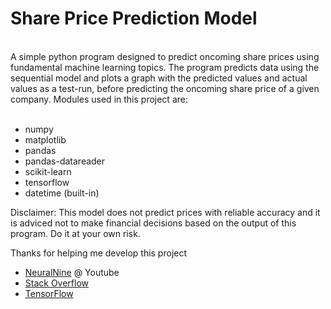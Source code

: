 # Share Price Prediction Model

<br>
A simple python program designed to predict oncoming share prices using fundamental machine learning topics. The program predicts data using the sequential model and plots a graph with the predicted values and actual values as a test-run, before predicting the oncoming share price of a given company. Modules used in this project are:
<br><br>

- numpy
- matplotlib
- pandas
- pandas-datareader
- scikit-learn
- tensorflow
- datetime (built-in)

Disclaimer: This model does not predict prices with reliable accuracy and it is adviced not to make financial decisions based on the output of this program. Do it at your own risk.

Thanks for helping me develop this project
 - [NeuralNine](https://www.youtube.com/@NeuralNine) @ Youtube
 - [Stack Overflow](https://stackoverflow.com/questions)
 - [TensorFlow](https://www.tensorflow.org/)
